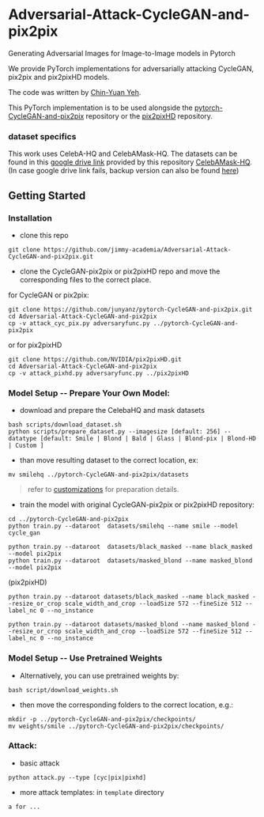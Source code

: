# Adversarial-Attack-CycleGAN-and-pix2pix
Generating Adversarial Images for Image-to-Image models in Pytorch

We provide PyTorch implementations for adversarially attacking CycleGAN, pix2pix and pix2pixHD models.

The code was written by [Chin-Yuan Yeh](https://github.com/jimmy-academia).

This PyTorch implementation is to be used alongside the [pytorch-CycleGAN-and-pix2pix](https://github.com/junyanz/pytorch-CycleGAN-and-pix2pix) repository or the [pix2pixHD](https://github.com/NVIDIA/pix2pixHD) repository.

### dataset specifics
This work uses CelebA-HQ and CelebAMask-HQ. The datasets can be found in this [google drive link](https://drive.google.com/file/d/1badu11NqxGf6qM3PTTooQDJvQbejgbTv/view) provided by this repository [CelebAMask-HQ](https://github.com/switchablenorms/CelebAMask-HQ). (In case google drive link fails, backup version can also be found [here](https://github.com/jimmy-academia/downloadable/releases/tag/dset.celeba))

## Getting Started

### Installation

* clone this repo
```
git clone https://github.com/jimmy-academia/Adversarial-Attack-CycleGAN-and-pix2pix.git
```
* clone the CycleGAN-pix2pix or pix2pixHD repo and move the corresponding files to the correct place.

for CycleGAN or pix2pix:
```
git clone https://github.com/junyanz/pytorch-CycleGAN-and-pix2pix.git
cd Adversarial-Attack-CycleGAN-and-pix2pix
cp -v attack_cyc_pix.py adversaryfunc.py ../pytorch-CycleGAN-and-pix2pix
```
or for pix2pixHD
```
git clone https://github.com/NVIDIA/pix2pixHD.git
cd Adversarial-Attack-CycleGAN-and-pix2pix
cp -v attack_pixhd.py adversaryfunc.py ../pix2pixHD
```

### Model Setup -- Prepare Your Own Model:

* download and prepare the CelebaHQ and mask datasets
```
bash scripts/download_dataset.sh
python scripts/prepare_dataset.py --imagesize [default: 256] --datatype [default: Smile | Blond | Bald | Glass | Blond-pix | Blond-HD | Custom ]
```
* than move resulting dataset to the correct location, ex:
```
mv smilehq ../pytorch-CycleGAN-and-pix2pix/datasets
```
> refer to [customizations](docs/customize.md) for preparation details.

* train the model with original CycleGAN-pix2pix or pix2pixHD repository:
```
cd ../pytorch-CycleGAN-and-pix2pix
python train.py --dataroot  datasets/smilehq --name smile --model cycle_gan
```
```
python train.py --dataroot  datasets/black_masked --name black_masked --model pix2pix
python train.py --dataroot  datasets/masked_blond --name masked_blond --model pix2pix
```
(pix2pixHD)
```
python train.py --dataroot datasets/black_masked --name black_masked --resize_or_crop scale_width_and_crop --loadSize 572 --fineSize 512 --label_nc 0 --no_instance 

python train.py --dataroot datasets/masked_blond --name masked_blond --resize_or_crop scale_width_and_crop --loadSize 572 --fineSize 512 --label_nc 0 --no_instance 
```

### Model Setup -- Use Pretrained Weights

* Alternatively, you can use pretrained weights by:
```
bash script/download_weights.sh
```
* then move the corresponding folders to the correct location, e.g.:
```
mkdir -p ../pytorch-CycleGAN-and-pix2pix/checkpoints/
mv weights/smile ../pytorch-CycleGAN-and-pix2pix/checkpoints/
```

### Attack:

* basic attack
```
python attack.py --type [cyc|pix|pixhd]
```
* more attack templates:
in `template` directory
```
a for ...
```


